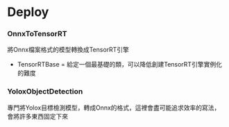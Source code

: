 # Deploy

### OnnxToTensorRT
將Onnx檔案格式的模型轉換成TensorRT引擎
- TensorRTBase = 給定一個最基礎的類，可以降低創建TensorRT引擎實例化的難度

### YoloxObjectDetection
專門將Yolox目標檢測模型，轉成Onnx的格式，這裡會盡可能追求效率的寫法，會將許多東西固定下來
